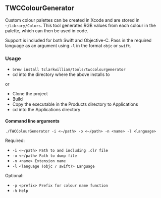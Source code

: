 ## TWCColourGenerator

Custom colour palettes can be created in Xcode and are stored in `~/Library/Colors`. This tool generates RGB values from each colour in the palette, which can then be used in code.

Support is included for both Swift and Objective-C. Pass in the required language as an argument using `-l` in the format `objc` or `swift`.

### Usage

- `brew install tclarkwilliam/tools/twccolourgenerator`
- cd into the directory where the above installs to

or

- Clone the project
- Build
- Copy the executable in the Products directory to Applications
- cd into the Applications directory

#### Command line arguments
`./TWCColourGenerator -i <~/path> -o <~/path> -n <name> -l <language>`

Required:
- `-i <~/path> Path to and including .clr file`
- `-o <~/path> Path to dump file`
- `-n <name> Extension name`
- `-l <language (objc / swift)> Language`

Optional:
- `-p <prefix> Prefix for colour name function`
- `-h Help`
